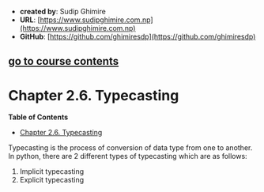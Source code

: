 - **created by**: Sudip Ghimire
- **URL**: [https://www.sudipghimire.com.np](https://www.sudipghimire.com.np)
- **GitHub**: [https://github.com/ghimiresdp](https://github.com/ghimiresdp)

[go to course contents](https://github.com/ghimiresdp/python-level1/)
-----------------------

# Chapter 2.6. Typecasting

**Table of Contents**
- [Chapter 2.6. Typecasting](#chapter-26-typecasting)


Typecasting is the process of conversion of data type from one to another. In
python, there are 2 different types of typecasting which are as follows:

1. Implicit typecasting
2. Explicit typecasting
